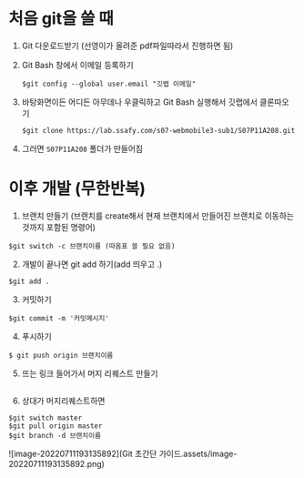 # 처음 git을 쓸 때

1. Git 다운로드받기 (선영이가 올려준 pdf파일따라서 진행하면 됨)

2. Git Bash 창에서 이메일 등록하기

   ```
   $git config --global user.email "깃랩 이메일"
   ```

3. 바탕화면이든 어디든 아무데나 우클릭하고 Git Bash 실행해서 깃랩에서 클론따오기

   ```
   $git clone https://lab.ssafy.com/s07-webmobile3-sub1/S07P11A208.git
   ```

4. 그러면 `S07P11A208` 폴더가 만들어짐

# 이후 개발 (무한반복)

1. 브랜치 만들기 (브랜치를 create해서 현재 브랜치에서 만들어진 브랜치로 이동하는 것까지 포함된 명령어)

``` 
$git switch -c 브랜치이름 (따옴표 쓸 필요 없음)
```

2. 개발이 끝나면 git add 하기(add 띄우고 .)

``` 
$git add .
```

3. 커밋하기

``` 
$git commit -m '커밋메시지'
```

4. 푸시하기

```
$ git push origin 브랜치이름
```

5. 뜨는 링크 들어가서 머지 리퀘스트 만들기

```
```

6. 상대가 머지리퀘스트하면

```
$git switch master
$git pull origin master
$git branch -d 브랜치이름
```







![image-20220711193135892](Git 초간단 가이드.assets/image-20220711193135892.png)